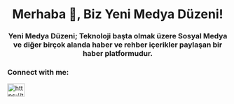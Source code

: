 <h1 align="center">Merhaba 👋, Biz Yeni Medya Düzeni!</h1>
<h3 align="center">Yeni Medya Düzeni; Teknoloji başta olmak üzere Sosyal Medya ve diğer birçok alanda haber ve rehber içerikler paylaşan bir haber platformudur.</h3>

<h3 align="left">Connect with me:</h3>
<p align="left">
<a href="https://twitter.com/https://twitter.com/ymddotcom" target="blank"><img align="center" src="https://raw.githubusercontent.com/rahuldkjain/github-profile-readme-generator/master/src/images/icons/Social/twitter.svg" alt="https://twitter.com/ymddotcom" height="30" width="40" /></a>
</p>
